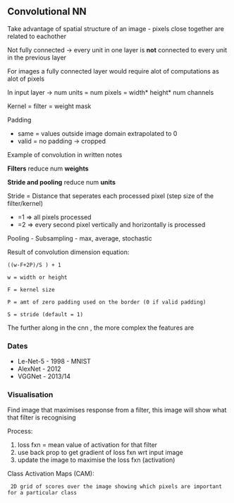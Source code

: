 ## Convolutional NN

Take advantage of spatial structure of an image - pixels close together are related to eachother

Not fully connected -> every unit in one layer is **not** connected to every unit in the previous layer

For images a fully connected layer would require alot of computations as alot of pixels

In input layer -> num units = num pixels = width* height* num channels

Kernel = filter = weight mask 

Padding
  * same = values outside image domain extrapolated to 0
  * valid = no padding -> cropped
  
Example of convolution in written notes

**Filters** reduce num **weights**  

**Stride and pooling** reduce num **units**

Stride  = Distance that seperates each processed pixel (step size of the filter/kernel)
  * =1 => all pixels processed 
  * =2 => every second pixel vertically and horizontally is processed
  
Pooling - Subsampling - max, average, stochastic

Result of convolution dimension equation: 

    ((w-F+2P)/S ) + 1
    
    w = width or height
    
    F = kernel size
    
    P = amt of zero padding used on the border (0 if valid padding)
    
    S = stride (default = 1)

The further along in the cnn , the more complex the features are


### Dates 
* Le-Net-5 - 1998 - MNIST
* AlexNet - 2012
* VGGNet - 2013/14

### Visualisation

Find image that maximises response from a filter, this image will show what that filter is recognising 

Process: 
  1. loss fxn = mean value of activation for that filter
  2. use back prop to get gradient of loss fxn wrt input image
  3. update the image to maximise the loss fxn (activation)
  
Class Activation Maps (CAM):

     2D grid of scores over the image showing which pixels are important for a particular class
